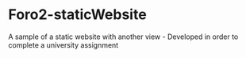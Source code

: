 # Foro2-staticWebsite
A sample of a static website with another view - Developed in order to complete a university assignment
